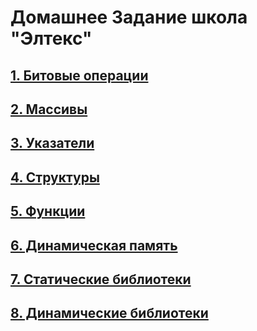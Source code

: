 # Домашнее Задание школа "Элтекс"

## [1. Битовые операции](https://github.com/beregonb/School_Eltex/tree/main/Ex-1)
## [2. Массивы](https://github.com/beregonb/School_Eltex/tree/main/Ex-2)
## [3. Указатели](https://github.com/beregonb/School_Eltex/tree/main/Ex-3)
## [4. Структуры](https://github.com/beregonb/School_Eltex/tree/main/Ex-4)
## [5. Функции](https://github.com/beregonb/School_Eltex/tree/main/Ex-5)
## [6. Динамическая память](https://github.com/beregonb/School_Eltex/tree/main/Ex-6)
## [7. Статические библиотеки](https://github.com/beregonb/School_Eltex/tree/main/Ex-7)
## [8. Динамические библиотеки]()
